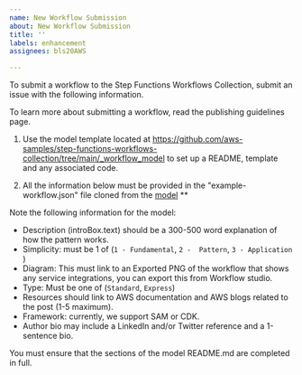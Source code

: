 ```yaml
---
name: New Workflow Submission
about: New Workflow Submission
title: ''
labels: enhancement
assignees: bls20AWS

---
```


To submit a workflow to the Step Functions Workflows Collection, submit an issue with the following information.

To learn more about submitting a workflow, read the publishing guidelines page.

1. Use the model template located at https://github.com/aws-samples/step-functions-workflows-collection/tree/main/_workflow_model to set up a README, template and any associated code.


2. All the information below must be provided in the "example-workflow.json" file cloned from the [model](https://github.com/aws-samples/step-functions-workflows-collection/tree/main/_workflow_model) **

Note the following information for the model:

- Description (introBox.text) should be a 300-500 word explanation of how the pattern works.
- Simplicity: must be 1 of (`1 - Fundamental`, `2 -  Pattern`, `3 - Application` )
- Diagram: This must link to an Exported PNG of the workflow that shows any service integrations, you can export this from Workflow studio.
- Type: Must be one of (`Standard`, `Express`)
- Resources should link to AWS documentation and AWS blogs related to the post (1-5 maximum).
- Framework: currently, we support SAM or CDK.
- Author bio may include a LinkedIn and/or Twitter reference and a 1-sentence bio.

You must ensure that the sections of the model README.md are completed in full.
